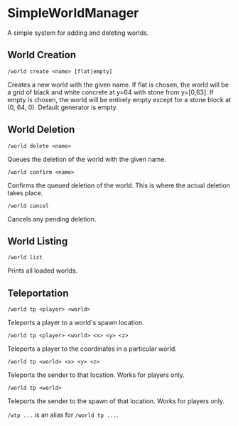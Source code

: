 # SimpleWorldManager

A simple system for adding and deleting worlds.

## World Creation
`/world create <name> [flat|empty]`

Creates a new world with the given name. If flat is chosen, the world will be a grid of black and white concrete at y=64 with stone from y=[0,63]. If empty is chosen, the world will be entirely empty except for a stone block at (0, 64, 0). Default generator is empty.

## World Deletion
`/world delete <name>`

Queues the deletion of the world with the given name. 

`/world confirm <name>`

Confirms the queued deletion of the world. This is where the actual deletion takes place.

`/world cancel`

Cancels any pending deletion.

## World Listing

`/world list`

Prints all loaded worlds.

## Teleportation

`/world tp <player> <world>`

Teleports a player to a world's spawn location.

`/world tp <player> <world> <x> <y> <z>`

Teleports a player to the coordinates in a particular world.

`/world tp <world> <x> <y> <z>`

Teleports the sender to that location. Works for players only.

`/world tp <world>`

Teleports the sender to the spawn of that location. Works for players only.

`/wtp ...` is an alias for `/world tp ...`.

